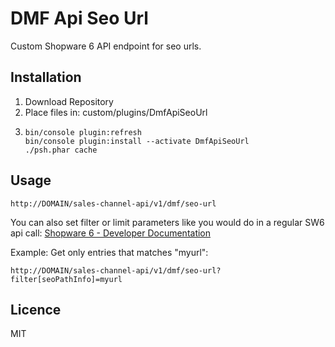 # DMF Api Seo Url

Custom Shopware 6 API endpoint for seo urls.

## Installation
1. Download Repository 
2. Place files in: custom/plugins/DmfApiSeoUrl
3. ```
   bin/console plugin:refresh
   bin/console plugin:install --activate DmfApiSeoUrl
   ./psh.phar cache
   ```

## Usage

    http://DOMAIN/sales-channel-api/v1/dmf/seo-url
    

You can also set filter or limit parameters like you would do in a regular SW6 api call:
[Shopware 6 - Developer Documentation](https://docs.shopware.com/en/shopware-platform-dev-en/api/filter-search-limit)

Example: Get only entries that matches "myurl":

    http://DOMAIN/sales-channel-api/v1/dmf/seo-url?filter[seoPathInfo]=myurl

## Licence
MIT
